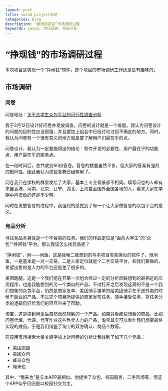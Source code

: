 ```yaml
---
layout: post
title: swsad project总结
categories: Blog
description: “挣闲钱项目”市场调研过程
keywords: swsad, 市场调研, 竞品分析
---
```


# “挣现钱”的市场调研过程

本次项目是实现一个“挣闲钱”软件，这个项目的市场调研工作还是蛮有趣味的。

## 市场调研

### 问卷

问卷地址：[关于大学生众包平台的可行性调查分析](https://www.wjx.cn/wjx/design/previewmobile.aspx?activity=36455454&s=1)

我于3月12日设计好问卷并发放调查。问卷的设计就是一个难题。我认为问卷设计的问题的目的性应当很强，并且要加上组会中已经讨论过但不确定的地方。同时，我认为问卷有一个很有意义的地方就是要了解用户们最在乎的点。

问卷设计，我认为一定要能得出的结论：软件开发的必要性、用户最在乎的功能点、用户最在乎的服务点。

在一段时间后，总共收到60份答卷。答卷的数量虽然不多，但大家的答案有强烈的趋同性，因此我认为这些答卷已经够用了。

问卷我只在学校的群里发给了大家，基本上专业背景都不相同。填写问卷的人却有来自香港、河南、北京、辽宁、湖北、上海甚至国外全国各地的人，看来大家在学期中间摸鱼的还是不少啊。

同时在发放答卷的过程中，我强烈的感觉到了有一个让大家做答卷的众包平台的意义。

### 竞品分析

寻找竞品本身就是一个不容易的任务。我们的作品定位是“面向大学生”的“众包”“挣闲钱”平台。那么我该怎么找竞品呢？

“挣闲钱”，闲——闲鱼，这是我唯二能想到的与本项目有些类似的软件了。但闲鱼，一是基本是一对一交易，二是人家定位就是个二手交易平台，和我们要做的，希望出售的是人力的平台还是差了很多的。

美团跑腿，这是一个我们组在开第一次组会经过一定的分析后联想到的最相近的应用程序，也是我能想到的另一个类似的产品。不过打开之后发现这真的不是一个我们想象的众包平台，仍然是商家发单、美团骑手接单的给美团骑手在不送外卖的时候干副业的产品。不过这个项目所提供的商家发布任务、骑手接受任务、将任务分类的逻辑仍旧给我们的项目带来了帮助。

淘宝，这是提到闲鱼后自然而然想到的一个产品。如果只看那些想看的商品，比如问卷代填、代课、代写作业这些售卖人力的产品，淘宝其实可以看作我们想要最终实现的成品。于是我们借鉴了淘宝的双方确认、商品个数等。

在应用市场搜索大量关键字加上对问卷的分析让我找到了如下几个竞品：

- 美团跑腿
- 美团众包
- 蜂鸟众包
- 俺来也

其中，“俺来也”是与本APP最相似。他提供了众包、校园服务、二手市场等，但这个APP似乎仍旧是以校园社交为主。